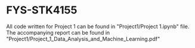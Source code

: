 # FYS-STK4155
All code written for Project 1 can be found in "Project1/Project 1.ipynb" file.
The accompanying report can be found in "Project1/Project_1_Data_Analysis_and_Machine_Learning.pdf"
